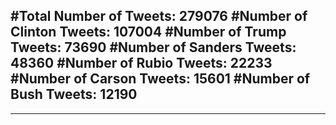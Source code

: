 #Total Number of Tweets: 279076 
#Number of Clinton Tweets: 107004
#Number of Trump Tweets: 73690
#Number of Sanders Tweets: 48360
#Number of Rubio Tweets: 22233
#Number of Carson Tweets: 15601
#Number of Bush Tweets: 12190
---
---
